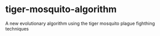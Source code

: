 # tiger-mosquito-algorithm
A new evolutionary algorithm using the tiger mosquito plague fighthing techniques
